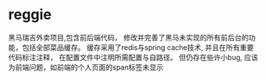 # reggie

黑马瑞吉外卖项目,包含前后端代码， 修改并完善了黑马未实现的所有前后台的功能，包括全部菜品缓存。
缓存采用了redis与spring cache技术, 并且在所有重要代码标注注释， 在配置文件中注明所需配置与自路径。
但仍存在些许小bug, 应该为前端问题，如前端的个人页面的span标签未显示

